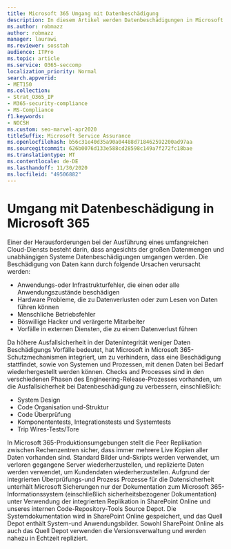 ```yaml
---
title: Microsoft 365 Umgang mit Datenbeschädigung
description: In diesem Artikel werden Datenbeschädigungen in Microsoft 365 und die von Microsoft unternommenen Anstrengungen zum verhindern und Wiederherstellen von Daten erläutert.
ms.author: robmazz
author: robmazz
manager: laurawi
ms.reviewer: sosstah
audience: ITPro
ms.topic: article
ms.service: O365-seccomp
localization_priority: Normal
search.appverid:
- MET150
ms.collection:
- Strat_O365_IP
- M365-security-compliance
- MS-Compliance
f1.keywords:
- NOCSH
ms.custom: seo-marvel-apr2020
titleSuffix: Microsoft Service Assurance
ms.openlocfilehash: b56c31e40d35a90a04488d718462592200ad97aa
ms.sourcegitcommit: 626b0076d133e588cd28598c149a7f272fc18bae
ms.translationtype: MT
ms.contentlocale: de-DE
ms.lasthandoff: 11/30/2020
ms.locfileid: "49506882"
---
```

# <a name="dealing-with-data-corruption-in-microsoft-365"></a>Umgang mit Datenbeschädigung in Microsoft 365

Einer der Herausforderungen bei der Ausführung eines umfangreichen Cloud-Diensts besteht darin, dass angesichts der großen Datenmengen und unabhängigen Systeme Datenbeschädigungen umgangen werden. Die Beschädigung von Daten kann durch folgende Ursachen verursacht werden:

- Anwendungs-oder Infrastrukturfehler, die einen oder alle Anwendungszustände beschädigen
- Hardware Probleme, die zu Datenverlusten oder zum Lesen von Daten führen können
- Menschliche Betriebsfehler
- Böswillige Hacker und verärgerte Mitarbeiter
- Vorfälle in externen Diensten, die zu einem Datenverlust führen

Da höhere Ausfallsicherheit in der Datenintegrität weniger Daten Beschädigungs Vorfälle bedeutet, hat Microsoft in Microsoft 365-Schutzmechanismen integriert, um zu verhindern, dass eine Beschädigung stattfindet, sowie von Systemen und Prozessen, mit denen Daten bei Bedarf wiederhergestellt werden können. Checks and Processes sind in den verschiedenen Phasen des Engineering-Release-Prozesses vorhanden, um die Ausfallsicherheit bei Datenbeschädigung zu verbessern, einschließlich:

- System Design
- Code Organisation und-Struktur
- Code Überprüfung
- Komponententests, Integrationstests und Systemtests
- Trip Wires-Tests/Tore

In Microsoft 365-Produktionsumgebungen stellt die Peer Replikation zwischen Rechenzentren sicher, dass immer mehrere Live Kopien aller Daten vorhanden sind. Standard Bilder und-Skripts werden verwendet, um verloren gegangene Server wiederherzustellen, und replizierte Daten werden verwendet, um Kundendaten wiederherzustellen. Aufgrund der integrierten Überprüfungs-und Prozess Prozesse für die Datensicherheit unterhält Microsoft Sicherungen nur der Dokumentation zum Microsoft 365-Informationssystem (einschließlich sicherheitsbezogener Dokumentation) unter Verwendung der integrierten Replikation in SharePoint Online und unseres internen Code-Repository-Tools Source Depot. Die Systemdokumentation wird in SharePoint Online gespeichert, und das Quell Depot enthält System-und Anwendungsbilder. Sowohl SharePoint Online als auch das Quell Depot verwenden die Versionsverwaltung und werden nahezu in Echtzeit repliziert.
